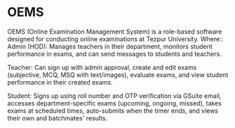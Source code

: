 # OEMS
OEMS (Online Examination Management System) is a role-based software designed for conducting online examinations at Tezpur University. Where::
Admin (HOD): Manages teachers in their department, monitors student performance in exams, and can send messages to students and teachers.

Teacher: Can sign up with admin approval, create and edit exams (subjective, MCQ, MSQ with text/images), evaluate exams, and view student performance in their created exams.

Student: Signs up using roll number and OTP verification via GSuite email, accesses department-specific exams (upcoming, ongoing, missed), takes exams at scheduled times, auto-submits when the timer ends, and views their own and batchmates' results.
